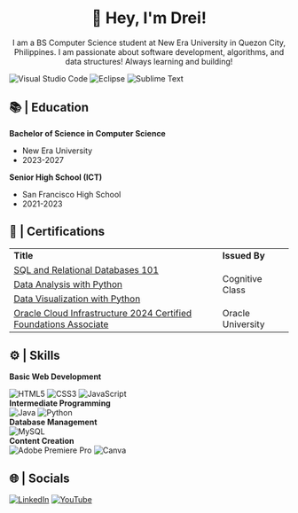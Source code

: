 <h1 align="center">👋 Hey, I'm Drei!</h1>
<p align="center">I am a BS Computer Science student at New Era University in Quezon City, Philippines. I am passionate about software development, algorithms, and data structures! Always learning and building!</p> 

![Visual Studio Code](https://img.shields.io/badge/Visual%20Studio%20Code-0078d7.svg?style=for-the-badge&logo=visual-studio-code&logoColor=white)
![Eclipse](https://img.shields.io/badge/Eclipse-FE7A16.svg?style=for-the-badge&logo=Eclipse&logoColor=white)
![Sublime Text](https://img.shields.io/badge/sublime_text-%23575757.svg?style=for-the-badge&logo=sublime-text&logoColor=important)
<h2>📚 | Education</h2>
<b>Bachelor of Science in Computer Science</b>
    <ul>
      <li>New Era University</li>
      <li>2023-2027</li>
    </ul>
<b>Senior High School (ICT)</b>
    <ul>
      <li>San Francisco High School</li>
      <li>2021-2023</li>
    </ul>
<h2>📃 | Certifications</h2>
<table>
    <tr>
    <td><b>Title</b></td>
    <td><b>Issued By</b></td>
    </tr>
    <tr>
    <td>
    <a href="https://courses.cognitiveclass.ai/certificates/c10265074e9c459eb4f9fa4a65879192" target="_blank">SQL and Relational Databases 101</a>
    </td>
    <td rowspan="3">Cognitive Class</td>
    </tr>
    <tr>
    <td>
    <a href="https://courses.cognitiveclass.ai/certificates/ce9c0ca310074362b8db0f48868c462f" target="_blank">Data Analysis with Python</a>
    </td>
    </tr>
    <tr>
    <td><a href="https://courses.cognitiveclass.ai/certificates/4bf3b842c7fb46968e551b26471c937a" target="_blank">Data Visualization with Python</a></td>
    </tr>
    <tr>
    <td><a href="https://catalog-education.oracle.com/ords/certview/sharebadge?id=EA10CCAABA256E19104B7C17579BF18DF2E55183F9918DB53AEC6105A1FE2CA7" target="_blank">Oracle Cloud Infrastructure 2024 Certified Foundations Associate</a></td>
    <td>Oracle University</td>
    </tr>
</table>
<h2>⚙ | Skills</h2>
<b>Basic Web Development</b>

![HTML5](https://img.shields.io/badge/html5-%23E34F26.svg?style=for-the-badge&logo=html5&logoColor=white)
![CSS3](https://img.shields.io/badge/css3-%231572B6.svg?style=for-the-badge&logo=css3&logoColor=white)
![JavaScript](https://img.shields.io/badge/javascript-%23323330.svg?style=for-the-badge&logo=javascript&logoColor=%23F7DF1E)<br>
<b>Intermediate Programming</b><br>
![Java](https://img.shields.io/badge/java-%23ED8B00.svg?style=for-the-badge&logo=openjdk&logoColor=white)
![Python](https://img.shields.io/badge/python-3670A0?style=for-the-badge&logo=python&logoColor=ffdd54)<br>
<b>Database Management</b><br>
![MySQL](https://img.shields.io/badge/mysql-4479A1.svg?style=for-the-badge&logo=mysql&logoColor=white)<br>
<b>Content Creation</b><br>
![Adobe Premiere Pro](https://img.shields.io/badge/Adobe%20Premiere%20Pro-9999FF.svg?style=for-the-badge&logo=Adobe%20Premiere%20Pro&logoColor=white)
![Canva](https://img.shields.io/badge/Canva-%2300C4CC.svg?style=for-the-badge&logo=Canva&logoColor=white)

<h2>🌐 | Socials</h2>

<a href="https://www.linkedin.com/in/djemandreifreyes/" target="_blank">![LinkedIn](https://img.shields.io/badge/linkedin-%230077B5.svg?style=for-the-badge&logo=linkedin&logoColor=white)</a>
<a href="https://www.youtube.com/@dreireyez" target="_blank">![YouTube](https://img.shields.io/badge/YouTube-%23FF0000.svg?style=for-the-badge&logo=YouTube&logoColor=white)</a>
